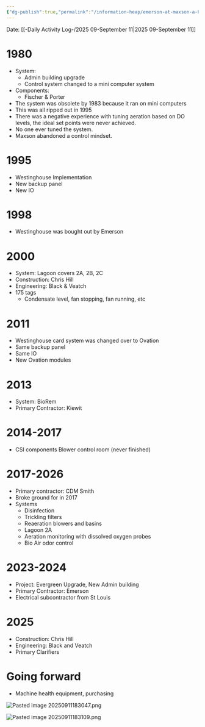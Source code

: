 ```yaml
---
{"dg-publish":true,"permalink":"/information-heap/emerson-at-maxson-a-history/","noteIcon":"","created":"2025-09-11T08:40:51.413-05:00"}
---
```



Date: [[-Daily Activity Log-/2025 09-September 11\|2025 09-September 11]]

# 1980
- System: 
	- Admin building upgrade
	- Control system changed to a mini computer system
- Components:
	- Fischer & Porter
- The system was obsolete by 1983 because it ran on mini computers
- This was all ripped out in 1995
- There was a negative experience with tuning aeration based on DO levels, the ideal set points were never achieved.
- No one ever tuned the system.
- Maxson abandoned a control mindset.

# 1995 
- Westinghouse Implementation
- New backup panel
- New IO
# 1998
- Westinghouse was bought out by Emerson
# 2000
- System: Lagoon covers 2A, 2B, 2C
- Construction: Chris Hill
- Engineering: Black & Veatch 
- 175 tags 
	- Condensate level, fan stopping, fan running, etc
# 2011
- Westinghouse card system was changed over to Ovation
- Same backup panel
- Same IO
- New Ovation modules
# 2013
- System: BioRem 
- Primary Contractor: Kiewit  

# 2014-2017
- CSI components Blower control room (never finished)

# 2017-2026
- Primary contractor: CDM Smith
- Broke ground for in 2017
- Systems
	- Disinfection
	- Trickling filters
	- Reaeration blowers and basins
	- Lagoon 2A
	- Aeration monitoring with dissolved oxygen probes
	- Bio Air odor control

# 2023-2024
- Project: Evergreen Upgrade, New Admin building 
- Primary Contractor: Emerson 
- Electrical subcontractor from St Louis 

# 2025
- Construction: Chris Hill
- Engineering: Black and Veatch
- Primary Clarifiers

# Going forward
- Machine health equipment, purchasing


![Pasted image 20250911183047.png](/img/user/Pasted%20image%2020250911183047.png)

![Pasted image 20250911183109.png](/img/user/Pasted%20image%2020250911183109.png)


